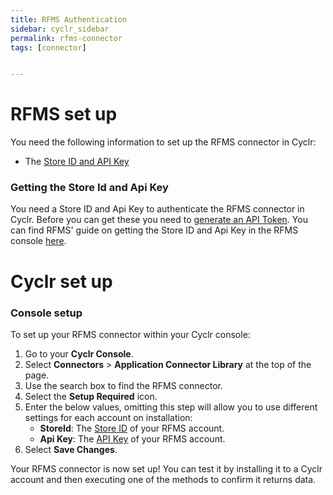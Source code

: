 ```yaml
---
title: RFMS Authentication
sidebar: cyclr_sidebar
permalink: rfms-connector
tags: [connector]


---
```


<a name="rfms-set-up"></a>

# RFMS set up

You need the following information to set up the RFMS connector in Cyclr:

- The [Store ID and API Key](#getting-the-store-id-and-api-key)

<a name="getting-the-store-id-and-api-key"></a>

### Getting the Store Id and Api Key

You need a Store ID and Api Key to authenticate the RFMS connector in
Cyclr. Before you can get these you need to
[generate an API Token](https://rfmsapps.zendesk.com/hc/en-us/articles/360015957574-RFMS-Standard-API). You can
find RFMS' guide on getting the Store ID and Api Key in the RFMS
console [here](https://rfmsapps.zendesk.com/hc/en-us/articles/360015957574-RFMS-Standard-API).

# Cyclr set up

<a name="console-setup"></a>

### Console setup

To set up your RFMS connector within your Cyclr console:

1. Go to your **Cyclr Console**.
2. Select **Connectors** > **Application Connector Library** at the top of the page.
3. Use the search box to find the RFMS connector.
4. Select the **Setup Required** icon.
5. Enter the below values, omitting this step will allow you to use different
   settings for each account on installation:
   - **StoreId**: The [Store ID](#getting-the-store-id-and-api-key) of your
     RFMS account.
   - **Api Key**: The [API Key](#getting-the-store-id-and-api-key) of
     your RFMS account.
6. Select **Save Changes**.

Your RFMS connector is now set up! You can test it by installing it to a
Cyclr account and then executing one of the methods to confirm it returns data.
